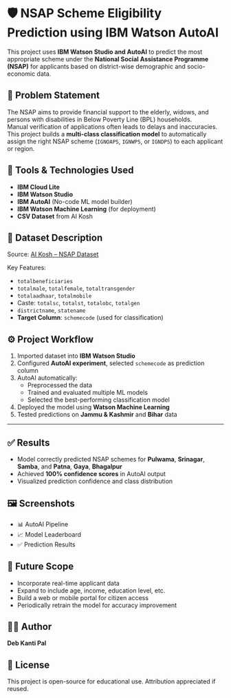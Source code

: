 # 🛡️ NSAP Scheme Eligibility Prediction using IBM Watson AutoAI

This project uses **IBM Watson Studio and AutoAI** to predict the most appropriate scheme under the **National Social Assistance Programme (NSAP)** for applicants based on district-wise demographic and socio-economic data.

## 📌 Problem Statement

The NSAP aims to provide financial support to the elderly, widows, and persons with disabilities in Below Poverty Line (BPL) households.  
Manual verification of applications often leads to delays and inaccuracies.  
This project builds a **multi-class classification model** to automatically assign the right NSAP scheme (`IGNOAPS`, `IGNWPS`, or `IGNDPS`) to each applicant or region.

## 🧠 Tools & Technologies Used

- **IBM Cloud Lite**
- **IBM Watson Studio**
- **IBM AutoAI** (No-code ML model builder)
- **IBM Watson Machine Learning** (for deployment)
- **CSV Dataset** from AI Kosh

## 🧾 Dataset Description

Source: [AI Kosh – NSAP Dataset](https://aikosh.indiaai.gov.in/web/datasets/details/district_wise_pension_data_under_the_national_social_assistance_programme_nsap_1.html)

Key Features:
- `totalbeneficiaries`
- `totalmale`, `totalfemale`, `totaltransgender`
- `totalaadhaar`, `totalmobile`
- Caste: `totalsc`, `totalst`, `totalobc`, `totalgen`
- `districtname`, `statename`
- **Target Column**: `schemecode` (used for classification)


## ⚙️ Project Workflow

1. Imported dataset into **IBM Watson Studio**
2. Configured **AutoAI experiment**, selected `schemecode` as prediction column
3. AutoAI automatically:
   - Preprocessed the data
   - Trained and evaluated multiple ML models
   - Selected the best-performing classification model
4. Deployed the model using **Watson Machine Learning**
5. Tested predictions on **Jammu & Kashmir** and **Bihar** data

---

## ✅ Results

- Model correctly predicted NSAP schemes for **Pulwama**, **Srinagar**, **Samba**, and **Patna**, **Gaya**, **Bhagalpur**
- Achieved **100% confidence scores** in AutoAI output
- Visualized prediction confidence and class distribution


## 🖼️ Screenshots

- 📊 AutoAI Pipeline  
- 📈 Model Leaderboard  
- ✅ Prediction Results 

## 🔮 Future Scope

- Incorporate real-time applicant data
- Expand to include age, income, education level, etc.
- Build a web or mobile portal for citizen access
- Periodically retrain the model for accuracy improvement


## 🧑‍💻 Author

**Deb Kanti Pal**  

## 📜 License

This project is open-source for educational use. Attribution appreciated if reused.

